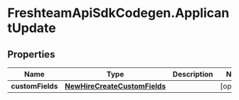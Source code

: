 # FreshteamApiSdkCodegen.ApplicantUpdate

## Properties

Name | Type | Description | Notes
------------ | ------------- | ------------- | -------------
**customFields** | [**NewHireCreateCustomFields**](NewHireCreateCustomFields.md) |  | [optional] 


